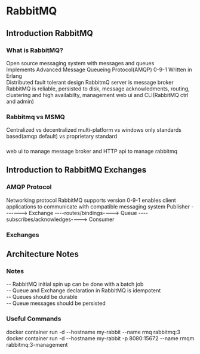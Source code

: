 # RabbitMQ

## Introduction RabbitMQ
### What is RabbitMQ?  
 Open source messaging system with messages and queues  
 Implements Advanced Message Queueing Protocol(AMQP)  0-9-1
 Written in Erlang  
 Distributed fault tolerant design
 RabbitmQ server is message broker
 RabbitMQ is reliable, persisted to disk, message acknowledments, routing, clustering and high availabilty, 
 management web ui and CLI(RabbitMQ ctrl and admin)
### Rabbitmq vs MSMQ
Centralized vs decentralized
multi-platform vs windows only 
standards based(amqp default) vs proprietary standard
###
web ui to manage message broker and HTTP api to manage rabbitmq

## Introduction to RabbitMQ Exchanges
### AMQP Protocol
Networking protocol
RabbitMQ supports version 0-9-1
enables client applications to communicate with compatible messaging system
Publisher -------> Exchange ----routes/bindings----> Queue ----subscribes/acknowledges----> Consumer
### Exchanges 


## Architecture Notes
### Notes
-- RabbitMQ initial spin up can be done with a batch job    
-- Queue and Exchange declaration in RabbitMQ is idempotent  
-- Queues should be durable  
-- Queue messages should be persisted  
### Useful Commands
docker container run -d --hostname my-rabbit --name rmq rabbitmq:3  
docker container run -d --hostname my-rabbit -p 8080:15672 --name rmqm rabbitmq:3-management  